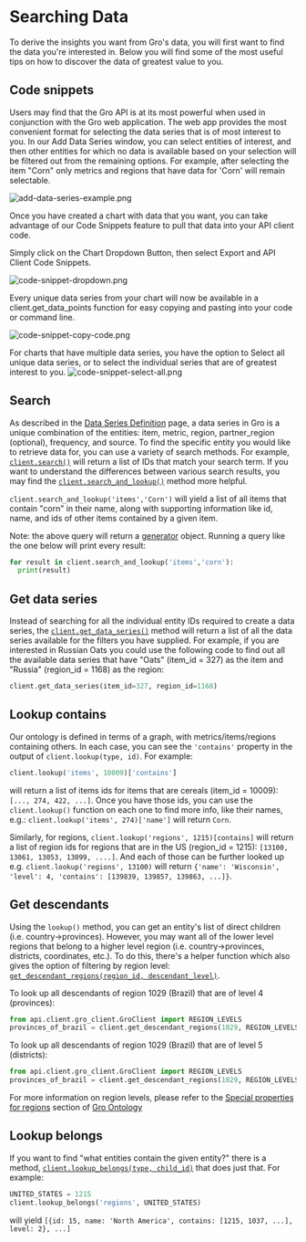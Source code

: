 # Searching Data

To derive the insights you want from Gro's data, you will first want to find the data you're interested in. Below you will find some of the most useful tips on how to discover the data of greatest value to you.

## Code snippets

Users may find that the Gro API is at its most powerful when used in conjunction with the Gro web application. The web app provides the most convenient format for selecting the data series that is of most interest to you. In our Add Data Series window, you can select entities of interest, and then other entities for which no data is available based on your selection will be filtered out from the remaining options. For example, after selecting the item "Corn" only metrics and regions that have data for 'Corn' will remain selectable.

![add-data-series-example.png](./_images/add-data-series-example.PNG)

Once you have created a chart with data that you want, you can take advantage of our Code Snippets feature to pull that data into your API client code.

Simply click on the Chart Dropdown Button, then select Export and API Client Code Snippets.

![code-snippet-dropdown.png](./_images/code-snippet-dropdown.PNG)

Every unique data series from your chart will now be available in a client.get_data_points function for easy copying and pasting into your code or command line.

![code-snippet-copy-code.png](./_images/code-snippet-copy-code.PNG)

For charts that have multiple data series, you have the option to Select all unique data series, or to select the individual series that are of greatest interest to you.
![code-snippet-select-all.png](./_images/code-snippet-select-all.PNG)

## Search

As described in the [Data Series Definition](./data-series-definition.md) page, a data series in Gro is a unique combination of the entities: item, metric, region, partner_region (optional), frequency, and source. To find the specific entity you would like to retrieve data for, you can use a variety of search methods. For example, [`client.search()`](./api#api.client.gro_client.GroClient.search) will return a list of IDs that match your search term. If you want to understand the differences between various search results, you may find the [`client.search_and_lookup()`](./api#api.client.gro_client.GroClient.search_and_lookup) method more helpful.

`client.search_and_lookup('items','Corn')` will yield a list of all items that contain "corn" in their name, along with supporting information like id, name, and ids of other items contained by a given item.

Note: the above query will return a [generator](https://wiki.python.org/moin/Generators) object. Running a query like the one below will print every result:

```py
for result in client.search_and_lookup('items','corn'):
  print(result)
```

## Get data series

Instead of searching for all the individual entity IDs required to create a data series, the [`client.get_data_series()`](./api#api.client.gro_client.GroClient.get_data_series) method will return a list of all the data series available for the filters you have supplied. For example, if you are interested in Russian Oats you could use the following code to find out all the available data series that have "Oats" (item_id = 327) as the item and "Russia" (region_id = 1168) as the region:

```py
client.get_data_series(item_id=327, region_id=1168)
```

## Lookup contains

Our ontology is defined in terms of a graph, with metrics/items/regions containing others. In each case, you can see the `'contains'` property in the output of `client.lookup(type, id)`. For example:

```py
client.lookup('items', 10009)['contains']
```

will return a list of items ids for items that are cereals (item_id = 10009): `[..., 274, 422, ...]`. Once you have those ids, you can use the `client.lookup()` function on each one to find more info, like their names, e.g.: `client.lookup('items', 274)['name']` will return `Corn`.

Similarly, for regions, `client.lookup('regions', 1215)[contains]` will return a list of region ids for regions that are in the US (region_id = 1215): `[13100, 13061, 13053, 13099, ....]`. And each of those can be further looked up e.g. `client.lookup('regions', 13100)` will return `{'name': 'Wisconsin', 'level': 4, 'contains': [139839, 139857, 139863, ...]}`.

## Get descendants

Using the `lookup()` method, you can get an entity's list of direct children (i.e. country->provinces). However, you may want all of the lower level regions that belong to a higher level region (i.e. country->provinces, districts, coordinates, etc.). To do this, there's a helper function which also gives the option of filtering by region level: [`get_descendant_regions(region_id, descendant_level)`](./api#api.client.gro_client.GroClient.get_descendant_regions).

To look up all descendants of region 1029 (Brazil) that are of level 4 (provinces):

```py
from api.client.gro_client.GroClient import REGION_LEVELS
provinces_of_brazil = client.get_descendant_regions(1029, REGION_LEVELS['province'])
```

To look up all descendants of region 1029 (Brazil) that are of level 5 (districts):

```py
from api.client.gro_client.GroClient import REGION_LEVELS
provinces_of_brazil = client.get_descendant_regions(1029, REGION_LEVELS['district'])
```

For more information on region levels, please refer to the [Special properties for regions](./gro-ontology#special-properties-for-regions) section of [Gro Ontology](./gro-ontology.html)

## Lookup belongs

If you want to find "what entities contain the given entity?" there is a method, [`client.lookup_belongs(type, child_id)`](./api#api.client.gro_client.GroClient.lookup_belongs) that does just that. For example:

```py
UNITED_STATES = 1215
client.lookup_belongs('regions', UNITED_STATES)
```

will yield `[{id: 15, name: 'North America', contains: [1215, 1037, ...], level: 2}, ...]`
